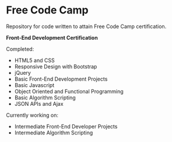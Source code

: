 # <b>Free Code Camp</b>
<p>Repository for code written to attain Free Code Camp certification.</p>

<p><b>Front-End Development Certification</b></p>
<p>Completed:
<ul><li>HTML5 and CSS</li>
<li>Responsive Design with Bootstrap</li>
<li>jQuery</li>
<li>Basic Front-End Development Projects</li>
<li>Basic Javascript</li>
<li>Object Oriented and Functional Programming</li>
<li>Basic Algorithm Scripting</li>
<li>JSON APIs and Ajax</li>
</ul></p>

<p>Currently working on:
<ul>
<li>Intermediate Front-End Developer Projects</li>
<li>Intermediate Algorithm Scripting</li>
</ul></p>

